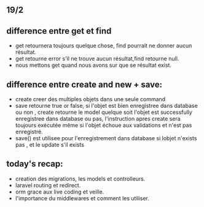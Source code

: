 

## 19/2

## difference entre get et find

- get retournera toujours quelque chose, find pourrait ne donner aucun résultat.
- get retourne error s'il ne trouve aucun résultat,find retourne null.
- nous mettons get quand nous avons sur que se résultat exist.
 
## difference entre create and new + save:

- create creer des multiples objets dans une seule command
- save retourne true or false, si l'objet est bien enregistree dans database ou non , create retourne le model quelque soit l'objet est successfully enregistree dans database ou pas, l'instruction apres create sera toujours exécutée même si l'objet échoue aux validations et n'est pas enregistré. 
- save() est utilisee pour l'enregistrement dans database si lobjet n'exists pas , et le update s'il exists

## today's recap:

- creation des migrations, les models et controlleurs.
- laravel routing et redirect.
- orm grace aux live coding et veille.
- l'importance du middlewares et comment les utiliser.







